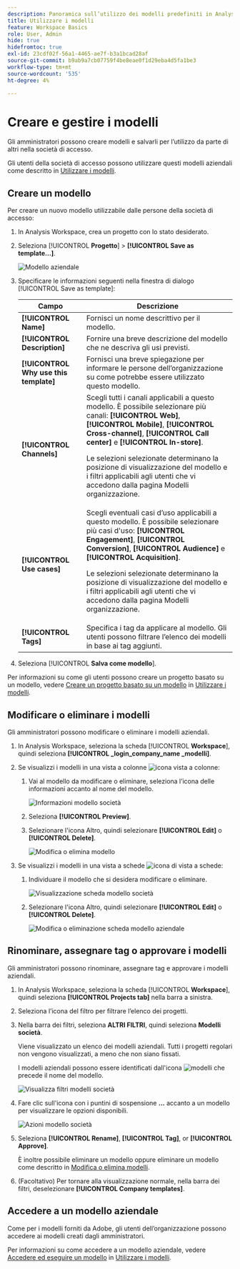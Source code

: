 ```yaml
---
description: Panoramica sull’utilizzo dei modelli predefiniti in Analysis Workspace.
title: Utilizzare i modelli
feature: Workspace Basics
role: User, Admin
hide: true
hidefromtoc: true
exl-id: 23cdf02f-56a1-4465-ae7f-b3a1bcad28af
source-git-commit: b9ab9a7cb07759f4be8eae0f1d29eba4d5fa1be3
workflow-type: tm+mt
source-wordcount: '535'
ht-degree: 4%

---
```


# Creare e gestire i modelli

Gli amministratori possono creare modelli e salvarli per l’utilizzo da parte di altri nella società di accesso.

Gli utenti della società di accesso possono utilizzare questi modelli aziendali come descritto in [Utilizzare i modelli](/help/analysis-workspace/templates/use-templates.md).

## Creare un modello

Per creare un nuovo modello utilizzabile dalle persone della società di accesso:

1. In Analysis Workspace, crea un progetto con lo stato desiderato.

1. Seleziona [!UICONTROL **Progetto**] > **[!UICONTROL Save as template…]**.

   ![Modello aziendale](assets/company-template-save.png)

1. Specificare le informazioni seguenti nella finestra di dialogo [!UICONTROL Save as template]:

   | Campo | Descrizione |
   |---------|----------|
   | **[!UICONTROL Name]** | Fornisci un nome descrittivo per il modello. |
   | **[!UICONTROL Description]** | Fornire una breve descrizione del modello che ne descriva gli usi previsti. |
   | **[!UICONTROL Why use this template]** | Fornisci una breve spiegazione per informare le persone dell’organizzazione su come potrebbe essere utilizzato questo modello. |
   | **[!UICONTROL Channels]** | Scegli tutti i canali applicabili a questo modello. È possibile selezionare più canali: **[!UICONTROL Web]**, **[!UICONTROL Mobile]**, **[!UICONTROL Cross-channel]**, **[!UICONTROL Call center]** e **[!UICONTROL In-store]**.<p>Le selezioni selezionate determinano la posizione di visualizzazione del modello e i filtri applicabili agli utenti che vi accedono dalla pagina Modelli organizzazione.</p> |
   | **[!UICONTROL Use cases]** | Scegli eventuali casi d’uso applicabili a questo modello. È possibile selezionare più casi d&#39;uso: **[!UICONTROL Engagement]**, **[!UICONTROL Conversion]**, **[!UICONTROL Audience]** e **[!UICONTROL Acquisition]**. <p>Le selezioni selezionate determinano la posizione di visualizzazione del modello e i filtri applicabili agli utenti che vi accedono dalla pagina Modelli organizzazione.</p> |
   | **[!UICONTROL Tags]** | Specifica i tag da applicare al modello. Gli utenti possono filtrare l’elenco dei modelli in base ai tag aggiunti. |

1. Seleziona [!UICONTROL **Salva come modello**].

Per informazioni su come gli utenti possono creare un progetto basato su un modello, vedere [Creare un progetto basato su un modello](/help/analysis-workspace/templates/use-templates.md#create-a-project-based-on-a-template) in [Utilizzare i modelli](/help/analysis-workspace/templates/use-templates.md).

## Modificare o eliminare i modelli

Gli amministratori possono modificare o eliminare i modelli aziendali.

1. In Analysis Workspace, seleziona la scheda [!UICONTROL **Workspace**], quindi seleziona **[!UICONTROL _login_company_name _modelli]**.

1. Se visualizzi i modelli in una vista a colonne ![icona vista a colonne](assets/column-view-icon.png):

   1. Vai al modello da modificare o eliminare, seleziona l’icona delle informazioni accanto al nome del modello.

      ![Informazioni modello società](assets/company-template-info.png)

   1. Seleziona **[!UICONTROL Preview]**.

   1. Selezionare l&#39;icona Altro, quindi selezionare **[!UICONTROL Edit]** o **[!UICONTROL Delete]**.

      ![Modifica o elimina modello](assets/company-template-edit-delete.png)

1. Se visualizzi i modelli in una vista a schede ![icona di vista a schede](assets/card-view-icon.png):

   1. Individuare il modello che si desidera modificare o eliminare.

      ![Visualizzazione scheda modello società](assets/company-template-cards.png)

   1. Selezionare l&#39;icona Altro, quindi selezionare **[!UICONTROL Edit]** o **[!UICONTROL Delete]**.

      ![Modifica o eliminazione scheda modello aziendale](assets/company-template-card-edit-delete.png)

## Rinominare, assegnare tag o approvare i modelli

Gli amministratori possono rinominare, assegnare tag e approvare i modelli aziendali.

1. In Analysis Workspace, seleziona la scheda [!UICONTROL **Workspace**], quindi seleziona **[!UICONTROL Projects tab]** nella barra a sinistra.

1. Seleziona l’icona del filtro per filtrare l’elenco dei progetti.

1. Nella barra dei filtri, seleziona **ALTRI FILTRI**, quindi seleziona **Modelli società**.

   Viene visualizzato un elenco dei modelli aziendali. Tutti i progetti regolari non vengono visualizzati, a meno che non siano fissati.

   I modelli aziendali possono essere identificati dall&#39;icona ![modelli](https://spectrum.adobe.com/static/icons/workflow_18/Smock_FileTemplate_18_N.svg) che precede il nome del modello.

   ![Visualizza filtri modelli società](assets/company-templates-filter.png)

1. Fare clic sull&#39;icona con i puntini di sospensione **...** accanto a un modello per visualizzare le opzioni disponibili.

   ![Azioni modello società](assets/company-templates-actions.png)

1. Seleziona **[!UICONTROL Rename]**, **[!UICONTROL Tag]**, or **[!UICONTROL Approve]**.

   È inoltre possibile eliminare un modello oppure eliminare un modello come descritto in [Modifica o elimina modelli](#edit-or-delete-templates).

1. (Facoltativo) Per tornare alla visualizzazione normale, nella barra dei filtri, deselezionare **[!UICONTROL Company templates]**.

## Accedere a un modello aziendale

Come per i modelli forniti da Adobe, gli utenti dell’organizzazione possono accedere ai modelli creati dagli amministratori.

Per informazioni su come accedere a un modello aziendale, vedere [Accedere ed eseguire un modello](/help/analysis-workspace/templates/use-templates.md#access-and-run-a-template) in [Utilizzare i modelli](/help/analysis-workspace/templates/use-templates.md).
